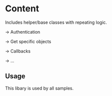 ﻿# Content

Includes helper/base classes with repeating logic.

-> Authentication

-> Get specific objects 

-> Callbacks

-> ...

## Usage

This libary is used by all samples.
